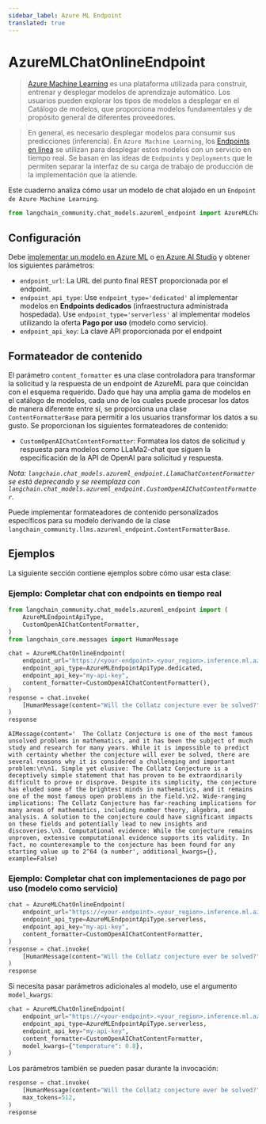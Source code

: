 ```yaml
---
sidebar_label: Azure ML Endpoint
translated: true
---
```


# AzureMLChatOnlineEndpoint

>[Azure Machine Learning](https://azure.microsoft.com/en-us/products/machine-learning/) es una plataforma utilizada para construir, entrenar y desplegar modelos de aprendizaje automático. Los usuarios pueden explorar los tipos de modelos a desplegar en el Catálogo de modelos, que proporciona modelos fundamentales y de propósito general de diferentes proveedores.

>En general, es necesario desplegar modelos para consumir sus predicciones (inferencia). En `Azure Machine Learning`, los [Endpoints en línea](https://learn.microsoft.com/en-us/azure/machine-learning/concept-endpoints) se utilizan para desplegar estos modelos con un servicio en tiempo real. Se basan en las ideas de `Endpoints` y `Deployments` que le permiten separar la interfaz de su carga de trabajo de producción de la implementación que la atiende.

Este cuaderno analiza cómo usar un modelo de chat alojado en un `Endpoint de Azure Machine Learning`.

```python
from langchain_community.chat_models.azureml_endpoint import AzureMLChatOnlineEndpoint
```

## Configuración

Debe [implementar un modelo en Azure ML](https://learn.microsoft.com/en-us/azure/machine-learning/how-to-use-foundation-models?view=azureml-api-2#deploying-foundation-models-to-endpoints-for-inferencing) o [en Azure AI Studio](https://learn.microsoft.com/en-us/azure/ai-studio/how-to/deploy-models-open) y obtener los siguientes parámetros:

* `endpoint_url`: La URL del punto final REST proporcionada por el endpoint.
* `endpoint_api_type`: Use `endpoint_type='dedicated'` al implementar modelos en **Endpoints dedicados** (infraestructura administrada hospedada). Use `endpoint_type='serverless'` al implementar modelos utilizando la oferta **Pago por uso** (modelo como servicio).
* `endpoint_api_key`: La clave API proporcionada por el endpoint

## Formateador de contenido

El parámetro `content_formatter` es una clase controladora para transformar la solicitud y la respuesta de un endpoint de AzureML para que coincidan con el esquema requerido. Dado que hay una amplia gama de modelos en el catálogo de modelos, cada uno de los cuales puede procesar los datos de manera diferente entre sí, se proporciona una clase `ContentFormatterBase` para permitir a los usuarios transformar los datos a su gusto. Se proporcionan los siguientes formateadores de contenido:

* `CustomOpenAIChatContentFormatter`: Formatea los datos de solicitud y respuesta para modelos como LLaMa2-chat que siguen la especificación de la API de OpenAI para solicitud y respuesta.

*Nota: `langchain.chat_models.azureml_endpoint.LlamaChatContentFormatter` se está deprecando y se reemplaza con `langchain.chat_models.azureml_endpoint.CustomOpenAIChatContentFormatter`.*

Puede implementar formateadores de contenido personalizados específicos para su modelo derivando de la clase `langchain_community.llms.azureml_endpoint.ContentFormatterBase`.

## Ejemplos

La siguiente sección contiene ejemplos sobre cómo usar esta clase:

### Ejemplo: Completar chat con endpoints en tiempo real

```python
from langchain_community.chat_models.azureml_endpoint import (
    AzureMLEndpointApiType,
    CustomOpenAIChatContentFormatter,
)
from langchain_core.messages import HumanMessage

chat = AzureMLChatOnlineEndpoint(
    endpoint_url="https://<your-endpoint>.<your_region>.inference.ml.azure.com/score",
    endpoint_api_type=AzureMLEndpointApiType.dedicated,
    endpoint_api_key="my-api-key",
    content_formatter=CustomOpenAIChatContentFormatter(),
)
response = chat.invoke(
    [HumanMessage(content="Will the Collatz conjecture ever be solved?")]
)
response
```

```output
AIMessage(content='  The Collatz Conjecture is one of the most famous unsolved problems in mathematics, and it has been the subject of much study and research for many years. While it is impossible to predict with certainty whether the conjecture will ever be solved, there are several reasons why it is considered a challenging and important problem:\n\n1. Simple yet elusive: The Collatz Conjecture is a deceptively simple statement that has proven to be extraordinarily difficult to prove or disprove. Despite its simplicity, the conjecture has eluded some of the brightest minds in mathematics, and it remains one of the most famous open problems in the field.\n2. Wide-ranging implications: The Collatz Conjecture has far-reaching implications for many areas of mathematics, including number theory, algebra, and analysis. A solution to the conjecture could have significant impacts on these fields and potentially lead to new insights and discoveries.\n3. Computational evidence: While the conjecture remains unproven, extensive computational evidence supports its validity. In fact, no counterexample to the conjecture has been found for any starting value up to 2^64 (a number', additional_kwargs={}, example=False)
```

### Ejemplo: Completar chat con implementaciones de pago por uso (modelo como servicio)

```python
chat = AzureMLChatOnlineEndpoint(
    endpoint_url="https://<your-endpoint>.<your_region>.inference.ml.azure.com/v1/chat/completions",
    endpoint_api_type=AzureMLEndpointApiType.serverless,
    endpoint_api_key="my-api-key",
    content_formatter=CustomOpenAIChatContentFormatter,
)
response = chat.invoke(
    [HumanMessage(content="Will the Collatz conjecture ever be solved?")]
)
response
```

Si necesita pasar parámetros adicionales al modelo, use el argumento `model_kwargs`:

```python
chat = AzureMLChatOnlineEndpoint(
    endpoint_url="https://<your-endpoint>.<your_region>.inference.ml.azure.com/v1/chat/completions",
    endpoint_api_type=AzureMLEndpointApiType.serverless,
    endpoint_api_key="my-api-key",
    content_formatter=CustomOpenAIChatContentFormatter,
    model_kwargs={"temperature": 0.8},
)
```

Los parámetros también se pueden pasar durante la invocación:

```python
response = chat.invoke(
    [HumanMessage(content="Will the Collatz conjecture ever be solved?")],
    max_tokens=512,
)
response
```
